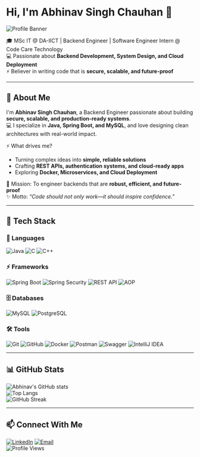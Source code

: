 # Hi, I'm Abhinav Singh Chauhan 👋  
![Profile Banner](https://github.com/abhinav-1504/abhinav-1504/blob/main/banner.gif) <!-- optional banner if you add one -->

🎓 MSc IT @ DA-IICT | Backend Engineer | Software Engineer Intern @ Code Care Technology  
💻 Passionate about **Backend Development, System Design, and Cloud Deployment**  
⚡ Believer in writing code that is **secure, scalable, and future-proof**  

---

## 🚀 About Me  

I'm **Abhinav Singh Chauhan**, a Backend Engineer passionate about building **secure, scalable, and production-ready systems**.  
💻 I specialize in **Java, Spring Boot, and MySQL**, and love designing clean architectures with real-world impact.  

⚡ What drives me?  
- Turning complex ideas into **simple, reliable solutions**  
- Crafting **REST APIs, authentication systems, and cloud-ready apps**  
- Exploring **Docker, Microservices, and Cloud Deployment**  

🎯 Mission: To engineer backends that are **robust, efficient, and future-proof**  
✨ Motto: *“Code should not only work—it should inspire confidence.”*  

---

## 🔧 Tech Stack  

### 🚀 Languages  
![Java](https://img.shields.io/badge/Java-%23ED8B00.svg?style=for-the-badge&logo=openjdk&logoColor=white)
![C](https://img.shields.io/badge/C-%2300599C.svg?style=for-the-badge&logo=c&logoColor=white)
![C++](https://img.shields.io/badge/C++-%2300599C.svg?style=for-the-badge&logo=c%2B%2B&logoColor=white)

### ⚡ Frameworks  
![Spring Boot](https://img.shields.io/badge/Spring_Boot-%236DB33F.svg?style=for-the-badge&logo=springboot&logoColor=white)
![Spring Security](https://img.shields.io/badge/Spring_Security-%236DB33F.svg?style=for-the-badge&logo=springsecurity&logoColor=white)
![REST API](https://img.shields.io/badge/REST-API-%23000000.svg?style=for-the-badge&logo=fastapi&logoColor=white)
![AOP](https://img.shields.io/badge/AOP-%23FF6F00.svg?style=for-the-badge&logo=java&logoColor=white)

### 🗄️ Databases  
![MySQL](https://img.shields.io/badge/MySQL-%2300f.svg?style=for-the-badge&logo=mysql&logoColor=white)
![PostgreSQL](https://img.shields.io/badge/PostgreSQL-%23336791.svg?style=for-the-badge&logo=postgresql&logoColor=white)

### 🛠️ Tools  
![Git](https://img.shields.io/badge/Git-%23F05033.svg?style=for-the-badge&logo=git&logoColor=white)
![GitHub](https://img.shields.io/badge/GitHub-%23181717.svg?style=for-the-badge&logo=github&logoColor=white)
![Docker](https://img.shields.io/badge/Docker-%230db7ed.svg?style=for-the-badge&logo=docker&logoColor=white)
![Postman](https://img.shields.io/badge/Postman-%23FF6C37.svg?style=for-the-badge&logo=postman&logoColor=white)
![Swagger](https://img.shields.io/badge/Swagger-%2385EA2D.svg?style=for-the-badge&logo=swagger&logoColor=black)
![IntelliJ IDEA](https://img.shields.io/badge/IntelliJ-000000.svg?style=for-the-badge&logo=intellijidea&logoColor=white)

---

## 📊 GitHub Stats  

![Abhinav's GitHub stats](https://github-readme-stats.vercel.app/api?username=abhinav-1504&show_icons=true&theme=radical)  
![Top Langs](https://github-readme-stats.vercel.app/api/top-langs/?username=abhinav-1504&layout=compact&theme=radical)  
![GitHub Streak](https://github-readme-streak-stats.herokuapp.com/?user=abhinav-1504&theme=radical)  

---

## 📫 Connect With Me  
[![LinkedIn](https://img.shields.io/badge/LinkedIn-%230077B5.svg?style=for-the-badge&logo=linkedin&logoColor=white)](https://www.linkedin.com/in/abhinavsinghc1) 
[![Email](https://img.shields.io/badge/Email-D14836.svg?style=for-the-badge&logo=gmail&logoColor=white)](mailto:abhinavsinghc48@gmail.com)  
![Profile Views](https://komarev.com/ghpvc/?username=abhinav-1504&style=for-the-badge)  
